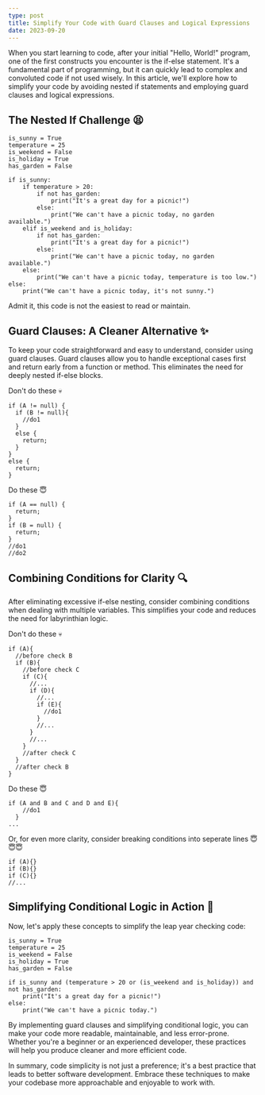 ```yaml
---
type: post
title: Simplify Your Code with Guard Clauses and Logical Expressions
date: 2023-09-20
---
```


When you start learning to code, after your initial "Hello, World!" program, one of the first constructs you encounter is the if-else statement. It's a fundamental part of programming, but it can quickly lead to complex and convoluted code if not used wisely. In this article, we'll explore how to simplify your code by avoiding nested if statements and employing guard clauses and logical expressions.

## The Nested If Challenge 😫
```
is_sunny = True
temperature = 25
is_weekend = False
is_holiday = True
has_garden = False

if is_sunny:
    if temperature > 20:
        if not has_garden:
            print("It's a great day for a picnic!")
        else:
            print("We can't have a picnic today, no garden available.")
    elif is_weekend and is_holiday:
        if not has_garden:
            print("It's a great day for a picnic!")
        else:
            print("We can't have a picnic today, no garden available.")
    else:
        print("We can't have a picnic today, temperature is too low.")
else:
    print("We can't have a picnic today, it's not sunny.")

```
Admit it, this code is not the easiest to read or maintain.

## Guard Clauses: A Cleaner Alternative ✨

To keep your code straightforward and easy to understand, consider using guard clauses. Guard clauses allow you to handle exceptional cases first and return early from a function or method. This eliminates the need for deeply nested if-else blocks.

Don't do these 💀
```
if (A != null) {
  if (B != null){
    //do1
  }
  else {
    return;
  }
}
else {
  return;
}
```

Do these 😇
```
if (A == null) {
  return;
}
if (B = null) {
  return;
}
//do1
//do2
```
## Combining Conditions for Clarity 🔍

After eliminating excessive if-else nesting, consider combining conditions when dealing with multiple variables. This simplifies your code and reduces the need for labyrinthian logic.

Don't do these 💀

```
if (A){
  //before check B
  if (B){
    //before check C
    if (C){
      //...
      if (D){
        //...
        if (E){
          //do1
        }
        //...
      }
      //...
    }
    //after check C
  }
  //after check B
}

```

Do these 😇
```
if (A and B and C and D and E){
    //do1
  }
...
```
Or, for even more clarity, consider breaking conditions into seperate lines 😇😇😇
```
if (A){}
if (B){}
if (C){}
//...
```
## Simplifying Conditional Logic in Action 🚀
Now, let's apply these concepts to simplify the leap year checking code:
```
is_sunny = True
temperature = 25
is_weekend = False
is_holiday = True
has_garden = False

if is_sunny and (temperature > 20 or (is_weekend and is_holiday)) and not has_garden:
    print("It's a great day for a picnic!")
else:
    print("We can't have a picnic today.")
```

By implementing guard clauses and simplifying conditional logic, you can make your code more readable, maintainable, and less error-prone. Whether you're a beginner or an experienced developer, these practices will help you produce cleaner and more efficient code.

In summary, code simplicity is not just a preference; it's a best practice that leads to better software development. Embrace these techniques to make your codebase more approachable and enjoyable to work with.